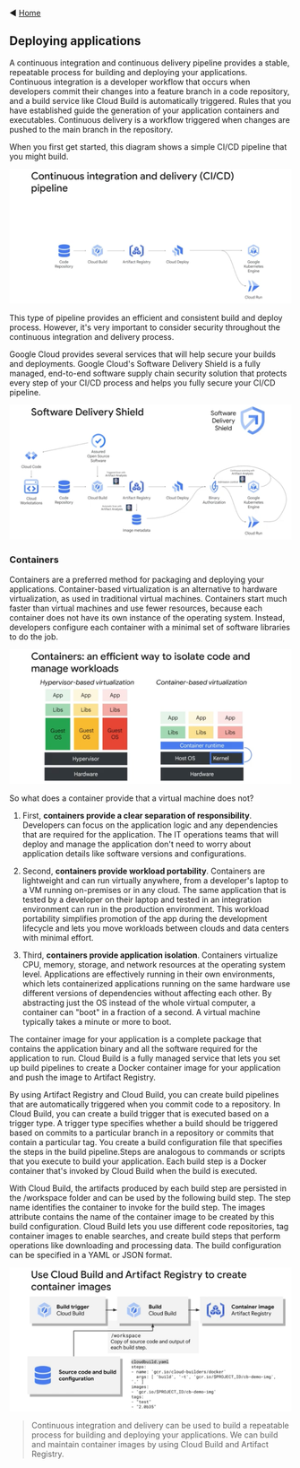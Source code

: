 ◀️ [Home](../../../../README.md)

## Deploying applications

A continuous integration and continuous delivery pipeline provides a stable, repeatable process for building and deploying your applications. Continuous integration is a developer workflow that occurs when developers commit their changes into a feature branch in a code repository, and a build service like Cloud Build is automatically triggered. Rules that you have established guide the generation of your application containers and executables. Continuous delivery is a workflow triggered when changes are pushed to the main branch in the repository.

When you first get started, this diagram shows a simple CI/CD pipeline that you might build.

![Simple CI/CD pipeline](ci-cd_pipeline.png)

This type of pipeline provides an efficient and consistent build and deploy process. However, it's very important to consider security throughout the continuous integration and delivery process.

Google Cloud provides several services that will help secure your builds and deployments. Google Cloud's Software Delivery Shield is a fully managed, end-to-end software supply chain security solution that protects every step of your CI/CD process and helps you fully secure your CI/CD pipeline.

![Software Delivery Shield](software_delivery_shield.png)

### Containers
Containers are a preferred method for packaging and deploying your applications. Container-based virtualization is an alternative to hardware virtualization, as used in traditional virtual machines. Containers start much faster than virtual machines and use fewer resources, because each container does not have its own instance of the operating system. Instead, developers configure each container with a minimal set of software libraries to do the job.

![Containers](containers.png)

So what does a container provide that a virtual machine does not?

1. First, **containers provide a clear separation of responsibility**. Developers can focus on the application logic and any dependencies that are required for the application. The IT operations teams that will deploy and manage the application don't need to worry about application details like software versions and configurations.
2. Second, **containers provide workload portability**. Containers are lightweight and can run virtually anywhere, from a developer's laptop to a VM running on-premises or in any cloud. The same application that is tested by a developer on their laptop and tested in an integration environment can run in the production environment. This workload portability simplifies promotion of the app during the development lifecycle and lets you move workloads between clouds and data centers with minimal effort.

3. Third, **containers provide application isolation**. Containers virtualize CPU, memory, storage, and network resources at the operating system level. Applications are effectively running in their own environments, which lets containerized applications running on the same hardware use different versions of dependencies without affecting each other. By abstracting just the OS instead of the whole virtual computer, a container can "boot" in a fraction of a second. A virtual machine typically takes a minute or more to boot.

The container image for your application is a complete package that contains the application binary and all the software required for the application to run. Cloud Build is a fully managed service that lets you set up build pipelines to create a Docker container image for your application and push the image to Artifact Registry. 

By using Artifact Registry and Cloud Build, you can create build pipelines that are automatically triggered when you commit code to a repository. In Cloud Build, you can create a build trigger that is executed based on a trigger type. A trigger type specifies whether a build should be triggered based on commits to a particular branch in a repository or commits that contain a particular tag. You create a build configuration file that specifies the steps in the build pipeline.Steps are analogous to commands or scripts that you execute to build your application. Each build step is a Docker container that's invoked by Cloud Build when the build is executed. 

With Cloud Build, the artifacts produced by each build step are persisted in the /workspace folder and can be used by the following build step. The step name identifies the container to invoke for the build step. The images attribute contains the name of the container image to be created by this build configuration. Cloud Build lets you use different code repositories, tag container images to enable searches, and create build steps that perform operations like downloading and processing data. The build configuration can be specified in a YAML or JSON format.

![Build](build.png)

> Continuous integration and delivery can be used to build a repeatable process for building and deploying your applications.
> We can build and maintain container images by using Cloud Build and Artifact Registry.